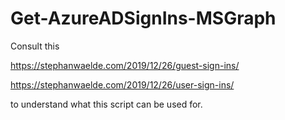 # Get-AzureADSignIns-MSGraph

Consult this

https://stephanwaelde.com/2019/12/26/guest-sign-ins/

https://stephanwaelde.com/2019/12/26/user-sign-ins/

to understand what this script can be used for.

